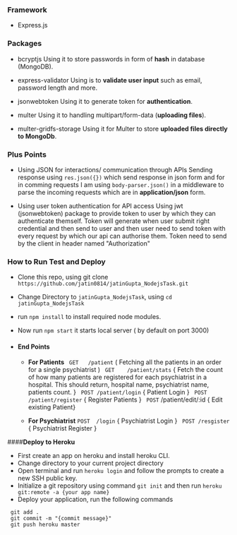 ### Framework
- Express.js

### Packages

- bcryptjs 
Using it to store passwords in form of **hash** in database (MongoDB).

- express-validator
Using is to **validate user input** such as email, password length and more.

- jsonwebtoken
Using it to generate token for **authentication**.
- multer
Using it to handling multipart/form-data (**uploading files**).

- multer-gridfs-storage 
Using it for Multer to store **uploaded files directly to MongoDb**.


### Plus Points
- Using JSON for interactions/ communication through APIs
	Sending response using `res.json({})` which send response in json form and for in comming requests I am using `body-parser.json()` in a middleware to parse the incoming requests which are in **application/json** form.  

- Using user token authentication for API access
	Using jwt (jsonwebtoken) package to provide token to user by which they can authenticate themself. Token will generate when user submit right credential and then send to user and then user need to send token with every request by which our api can authorise them. Token need to send by the client in header named "Authorization"

### How to Run Test and Deploy
- Clone this repo, using git clone `https://github.com/jatin0814/jatinGupta_NodejsTask.git`
- Change Directory to `jatinGupta_NodejsTask`, using  `cd jatinGupta_NodejsTask`
- run `npm install` to install required node modules.
- Now run `npm start` it starts local server ( by default on port 3000)

- #### End Points 
	- **For Patients**
``` GET   /patient```     ( Fetching all the patients in an order for a single psychiatrist )
 ``` GET    /patient/stats``` { Fetch the count of how many patients are registered for each psychiatrist in a hospital. This should return, hospital name, psychiatrist name, patients count. }
``` POST /patient/login``` {  Patient Login }
``` POST /patient/register``` { Register Patients }
``` POST``` /patient/edit/:id { Edit existing Patient}

	- **For Psychiatrist**
``` POST  /login ``` { Psychiatrist Login }
``` POST /resgister``` { Psychiatrist Register }


####**Deploy to Heroku**
- First create an app on heroku and install heroku CLI.
- Change directory to your current project directory
- Open terminal and run  `heroku login` and follow the prompts to create a new SSH public key.
- Initialize a git repository using command `git init`  and then run `heroku git:remote -a {your app name}`
- Deploy your application, run the following commands 
```
 git add .
 git commit -m "{commit message}"
 git push heroku master
```